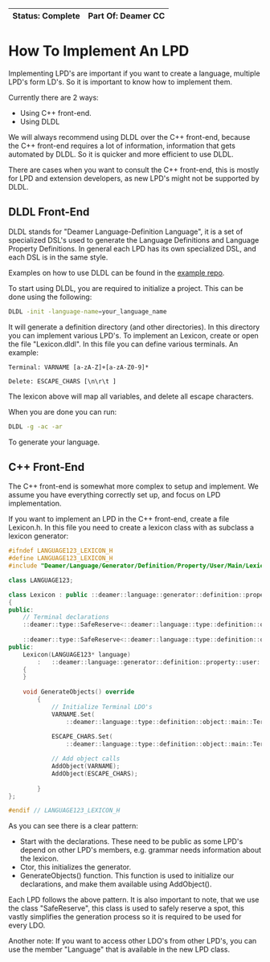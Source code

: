 | Status: Complete | Part Of: Deamer CC |
| ---------------- | ------------------ |



# How To Implement An LPD

Implementing LPD's are important if you want to create a language, multiple LPD's form LD's. So it is important to know how to implement them.

Currently there are 2 ways:

- Using C++ front-end.
- Using DLDL

We will always recommend using DLDL over the C++ front-end, because the C++ front-end requires a lot of information, information that gets automated by DLDL. So it is quicker and more efficient to use DLDL.

There are cases when you want to consult the C++ front-end, this is mostly for LPD and extension developers, as new LPD's might not be supported by DLDL.

## DLDL Front-End

DLDL stands for "Deamer Language-Definition Language", it is a set of specialized DSL's used to generate the Language Definitions and Language Property Definitions. In general each LPD has its own specialized DSL, and each DSL is in the same style.

Examples on how to use DLDL can be found in the [example repo](https://github.com/Deruago/DeamerExamples).

To start using DLDL, you are required to initialize a project. This can be done using the following:

```bash
DLDL -init -language-name=your_language_name
```

It will generate a definition directory (and other directories). In this directory you can implement various LPD's. To implement an Lexicon, create or open the file "Lexicon.dldl". In this file you can define various terminals. An example:

```DLDL
Terminal: VARNAME [a-zA-Z]+[a-zA-Z0-9]*

Delete: ESCAPE_CHARS [\n\r\t ]
```

The lexicon above will map all variables, and delete all escape characters.

When you are done you can run:

```bash
DLDL -g -ac -ar
```

To generate your language.

## C++ Front-End

The C++ front-end is somewhat more complex to setup and implement. We assume you have everything correctly set up, and focus on LPD implementation.

If you want to implement an LPD in the C++ front-end, create a file Lexicon.h. In this file you need to create a lexicon class with as subclass a lexicon generator:

```cpp
#ifndef LANGUAGE123_LEXICON_H
#define LANGUAGE123_LEXICON_H
#include "Deamer/Language/Generator/Definition/Property/User/Main/Lexicon.h"

class LANGUAGE123;

class Lexicon : public ::deamer::language::generator::definition::property::user::Lexicon<LANGUAGE123>
{
public:
	// Terminal declarations
	::deamer::type::SafeReserve<::deamer::language::type::definition::object::main::Terminal> VARNAME;
    
	::deamer::type::SafeReserve<::deamer::language::type::definition::object::main::Terminal> ESCAPE_CHARS;
public:
    Lexicon(LANGUAGE123* language)
        :	::deamer::language::generator::definition::property::user::Lexicon<LANGUAGE123>(language)
    {
    }
    
    void GenerateObjects() override
		{
			// Initialize Terminal LDO's
			VARNAME.Set(
                ::deamer::language::type::definition::object::main::Terminal("VARNAME", "[a-zA-Z]+[a-zA-Z0-9]*", ::deamer::language::type::definition::object::main::SpecialType::Standard));
        
			ESCAPE_CHARS.Set(
                ::deamer::language::type::definition::object::main::Terminal("ESCAPE_CHARS", "[\n\t\r ]", ::deamer::language::type::definition::object::main::SpecialType::Delete));

			// Add object calls
			AddObject(VARNAME);
			AddObject(ESCAPE_CHARS);
			
		}
};

#endif // LANGUAGE123_LEXICON_H
```

As you can see there is a clear pattern:

- Start with the declarations. These need to be public as some LPD's depend on other LPD's members, e.g. grammar needs information about the lexicon.
- Ctor, this initializes the generator.
- GenerateObjects() function. This function is used to initialize our declarations, and make them available using AddObject(). 

Each LPD follows the above pattern. It is also important to note, that we use the class "SafeReserve", this class is used to safely reserve a spot, this vastly simplifies the generation process so it is required to be used for every LDO.

Another note: If you want to access other LDO's from other LPD's, you can use the member "Language" that is available in the new LPD class.
